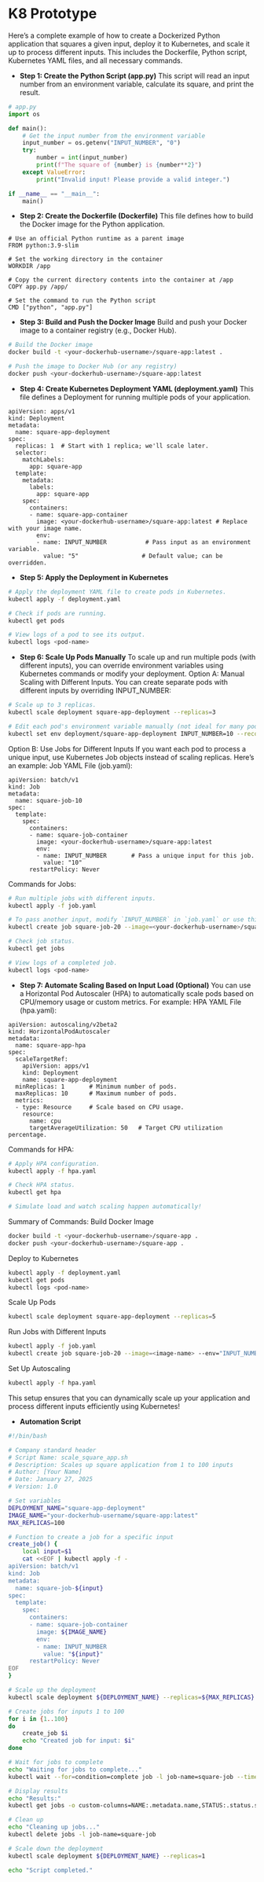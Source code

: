 # K8 Prototype

Here’s a complete example of how to create a Dockerized Python application that squares a given input, deploy it to Kubernetes, and scale it up to process different inputs. This includes the Dockerfile, Python script, Kubernetes YAML files, and all necessary commands.
* **Step 1: Create the Python Script (app.py)** This script will read an input number from an environment variable, calculate its square, and print the result.
```python
# app.py
import os

def main():
    # Get the input number from the environment variable
    input_number = os.getenv("INPUT_NUMBER", "0")
    try:
        number = int(input_number)
        print(f"The square of {number} is {number**2}")
    except ValueError:
        print("Invalid input! Please provide a valid integer.")

if __name__ == "__main__":
    main()
```
* **Step 2: Create the Dockerfile (Dockerfile)** This file defines how to build the Docker image for the Python application.
```text
# Use an official Python runtime as a parent image
FROM python:3.9-slim

# Set the working directory in the container
WORKDIR /app

# Copy the current directory contents into the container at /app
COPY app.py /app/

# Set the command to run the Python script
CMD ["python", "app.py"]
```
* **Step 3: Build and Push the Docker Image** Build and push your Docker image to a container registry (e.g., Docker Hub).
```bash
# Build the Docker image
docker build -t <your-dockerhub-username>/square-app:latest .

# Push the image to Docker Hub (or any registry)
docker push <your-dockerhub-username>/square-app:latest
```
* **Step 4: Create Kubernetes Deployment YAML (deployment.yaml)** This file defines a Deployment for running multiple pods of your application.
```text
apiVersion: apps/v1
kind: Deployment
metadata:
  name: square-app-deployment
spec:
  replicas: 1  # Start with 1 replica; we'll scale later.
  selector:
    matchLabels:
      app: square-app
  template:
    metadata:
      labels:
        app: square-app
    spec:
      containers:
      - name: square-app-container
        image: <your-dockerhub-username>/square-app:latest # Replace with your image name.
        env:
        - name: INPUT_NUMBER           # Pass input as an environment variable.
          value: "5"                  # Default value; can be overridden.
```
* **Step 5: Apply the Deployment in Kubernetes**
```bash
# Apply the deployment YAML file to create pods in Kubernetes.
kubectl apply -f deployment.yaml

# Check if pods are running.
kubectl get pods

# View logs of a pod to see its output.
kubectl logs <pod-name>
```
* **Step 6: Scale Up Pods Manually** To scale up and run multiple pods (with different inputs), you can override environment variables using Kubernetes commands or modify your deployment. Option A: Manual Scaling with Different Inputs. You can create separate pods with different inputs by overriding INPUT_NUMBER:
```bash
# Scale up to 3 replicas.
kubectl scale deployment square-app-deployment --replicas=3

# Edit each pod's environment variable manually (not ideal for many pods).
kubectl set env deployment/square-app-deployment INPUT_NUMBER=10 --record
```
Option B: Use Jobs for Different Inputs
If you want each pod to process a unique input, use Kubernetes Job objects instead of scaling replicas. Here’s an example: Job YAML File (job.yaml):
```text
apiVersion: batch/v1
kind: Job
metadata:
  name: square-job-10
spec:
  template:
    spec:
      containers:
      - name: square-job-container
        image: <your-dockerhub-username>/square-app:latest
        env:
        - name: INPUT_NUMBER       # Pass a unique input for this job.
          value: "10"
      restartPolicy: Never
```
Commands for Jobs:
```bash
# Run multiple jobs with different inputs.
kubectl apply -f job.yaml

# To pass another input, modify `INPUT_NUMBER` in `job.yaml` or use this command directly:
kubectl create job square-job-20 --image=<your-dockerhub-username>/square-app:latest --env="INPUT_NUMBER=20"

# Check job status.
kubectl get jobs

# View logs of a completed job.
kubectl logs <pod-name>
```
* **Step 7: Automate Scaling Based on Input Load (Optional)** You can use a Horizontal Pod Autoscaler (HPA) to automatically scale pods based on CPU/memory usage or custom metrics. For example:
HPA YAML File (hpa.yaml):
```text
apiVersion: autoscaling/v2beta2
kind: HorizontalPodAutoscaler
metadata:
  name: square-app-hpa
spec:
  scaleTargetRef:
    apiVersion: apps/v1
    kind: Deployment
    name: square-app-deployment
  minReplicas: 1       # Minimum number of pods.
  maxReplicas: 10      # Maximum number of pods.
  metrics:
  - type: Resource     # Scale based on CPU usage.
    resource:
      name: cpu
      targetAverageUtilization: 50   # Target CPU utilization percentage.
```
Commands for HPA:
```bash
# Apply HPA configuration.
kubectl apply -f hpa.yaml

# Check HPA status.
kubectl get hpa

# Simulate load and watch scaling happen automatically!
```
Summary of Commands:
Build Docker Image
```bash
docker build -t <your-dockerhub-username>/square-app .
docker push <your-dockerhub-username>/square-app .
```
Deploy to Kubernetes
```bash
kubectl apply -f deployment.yaml  
kubectl get pods  
kubectl logs <pod-name>
```
Scale Up Pods
```bash
kubectl scale deployment square-app-deployment --replicas=5
```
Run Jobs with Different Inputs
```bash
kubectl apply -f job.yaml  
kubectl create job square-job-20 --image=<image-name> --env="INPUT_NUMBER=20"
```
Set Up Autoscaling
```bash
kubectl apply -f hpa.yaml
```
This setup ensures that you can dynamically scale up your application and process different inputs efficiently using Kubernetes!

* **Automation Script**
```bash
#!/bin/bash

# Company standard header
# Script Name: scale_square_app.sh
# Description: Scales up square application from 1 to 100 inputs
# Author: [Your Name]
# Date: January 27, 2025
# Version: 1.0

# Set variables
DEPLOYMENT_NAME="square-app-deployment"
IMAGE_NAME="your-dockerhub-username/square-app:latest"
MAX_REPLICAS=100

# Function to create a job for a specific input
create_job() {
    local input=$1
    cat <<EOF | kubectl apply -f -
apiVersion: batch/v1
kind: Job
metadata:
  name: square-job-${input}
spec:
  template:
    spec:
      containers:
      - name: square-job-container
        image: ${IMAGE_NAME}
        env:
        - name: INPUT_NUMBER
          value: "${input}"
      restartPolicy: Never
EOF
}

# Scale up the deployment
kubectl scale deployment ${DEPLOYMENT_NAME} --replicas=${MAX_REPLICAS}

# Create jobs for inputs 1 to 100
for i in {1..100}
do
    create_job $i
    echo "Created job for input: $i"
done

# Wait for jobs to complete
echo "Waiting for jobs to complete..."
kubectl wait --for=condition=complete job -l job-name=square-job --timeout=300s

# Display results
echo "Results:"
kubectl get jobs -o custom-columns=NAME:.metadata.name,STATUS:.status.succeeded

# Clean up
echo "Cleaning up jobs..."
kubectl delete jobs -l job-name=square-job

# Scale down the deployment
kubectl scale deployment ${DEPLOYMENT_NAME} --replicas=1

echo "Script completed."

```
